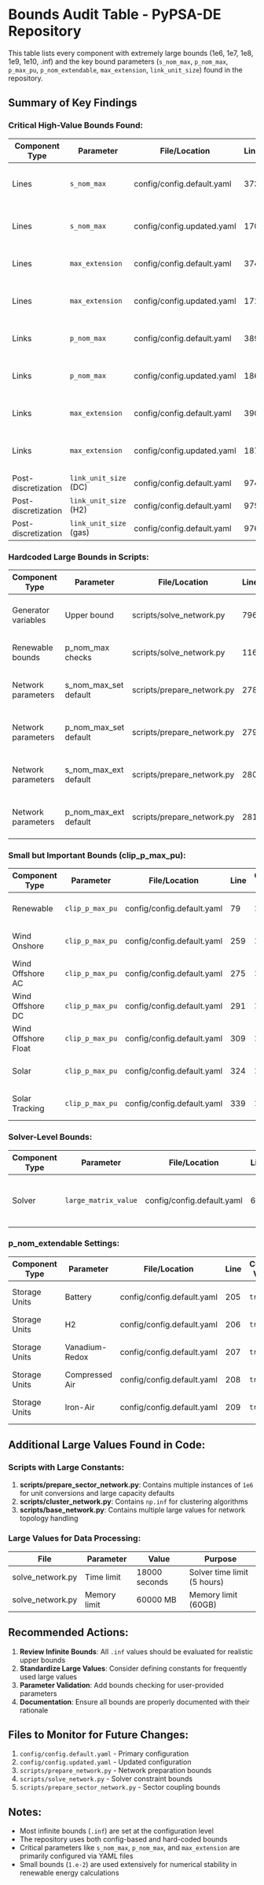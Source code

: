 # Bounds Audit Table - PyPSA-DE Repository

This table lists every component with extremely large bounds (1e6, 1e7, 1e8, 1e9, 1e10, .inf) and the key bound parameters (`s_nom_max`, `p_nom_max`, `p_max_pu`, `p_nom_extendable`, `max_extension`, `link_unit_size`) found in the repository.

## Summary of Key Findings

### Critical High-Value Bounds Found:

| Component Type | Parameter | File/Location | Line | Current Value | Config Type | Comments |
|---|---|---|---|---|---|---|
| Lines | `s_nom_max` | config/config.default.yaml | 373 | `.inf` | Config | Global transmission line capacity limit |
| Lines | `s_nom_max` | config/config.updated.yaml | 170 | `.inf` | Config | Same parameter in updated config |
| Lines | `max_extension` | config/config.default.yaml | 374 | `20000` | Config | Line extension limit in MW |
| Lines | `max_extension` | config/config.updated.yaml | 171 | `20000` | Config | Same parameter in updated config |
| Links | `p_nom_max` | config/config.default.yaml | 389 | `.inf` | Config | Global DC link capacity limit |
| Links | `p_nom_max` | config/config.updated.yaml | 186 | `.inf` | Config | Same parameter in updated config |
| Links | `max_extension` | config/config.default.yaml | 390 | `.inf` | Config | Link extension limit in MW |
| Links | `max_extension` | config/config.updated.yaml | 187 | `.inf` | Config | Same parameter in updated config |
| Post-discretization | `link_unit_size` (DC) | config/config.default.yaml | 974 | `2000` | Config | Unit size for DC links |
| Post-discretization | `link_unit_size` (H2) | config/config.default.yaml | 975 | `1200` | Config | Unit size for H2 pipeline |
| Post-discretization | `link_unit_size` (gas) | config/config.default.yaml | 976 | `1500` | Config | Unit size for gas pipeline |

### Hardcoded Large Bounds in Scripts:

| Component Type | Parameter | File/Location | Line | Current Value | Config Type | Comments |
|---|---|---|---|---|---|---|
| Generator variables | Upper bound | scripts/solve_network.py | 796 | `np.inf` | Hard-coded | Reserve variable upper bound |
| Renewable bounds | p_nom_max checks | scripts/solve_network.py | 116 | `np.inf` | Hard-coded | Infinite capacity check |
| Network parameters | s_nom_max_set default | scripts/prepare_network.py | 278 | `np.inf` | Hard-coded | Line capacity limit default |
| Network parameters | p_nom_max_set default | scripts/prepare_network.py | 279 | `np.inf` | Hard-coded | Link capacity limit default |
| Network parameters | s_nom_max_ext default | scripts/prepare_network.py | 280 | `np.inf` | Hard-coded | Line extension limit default |
| Network parameters | p_nom_max_ext default | scripts/prepare_network.py | 281 | `np.inf` | Hard-coded | Link extension limit default |

### Small but Important Bounds (clip_p_max_pu):

| Component Type | Parameter | File/Location | Line | Current Value | Config Type | Comments |
|---|---|---|---|---|---|---|
| Renewable | `clip_p_max_pu` | config/config.default.yaml | 79 | `1.e-2` | Config | Solver options clip value |
| Wind Onshore | `clip_p_max_pu` | config/config.default.yaml | 259 | `1.e-2` | Config | Minimum capacity factor |
| Wind Offshore AC | `clip_p_max_pu` | config/config.default.yaml | 275 | `1.e-2` | Config | Minimum capacity factor |
| Wind Offshore DC | `clip_p_max_pu` | config/config.default.yaml | 291 | `1.e-2` | Config | Minimum capacity factor |
| Wind Offshore Float | `clip_p_max_pu` | config/config.default.yaml | 309 | `1.e-2` | Config | Minimum capacity factor |
| Solar | `clip_p_max_pu` | config/config.default.yaml | 324 | `1.e-2` | Config | Minimum capacity factor |
| Solar Tracking | `clip_p_max_pu` | config/config.default.yaml | 339 | `1.e-2` | Config | Minimum capacity factor |

### Solver-Level Bounds:

| Component Type | Parameter | File/Location | Line | Current Value | Config Type | Comments |
|---|---|---|---|---|---|---|
| Solver | `large_matrix_value` | config/config.default.yaml | 66 | `1e9` | Config | Maximum matrix value for HiGHS solver |

### p_nom_extendable Settings:

| Component Type | Parameter | File/Location | Line | Current Value | Config Type | Comments |
|---|---|---|---|---|---|---|
| Storage Units | Battery | config/config.default.yaml | 205 | `true` | Config | Battery capacity extendable |
| Storage Units | H2 | config/config.default.yaml | 206 | `true` | Config | H2 storage extendable |
| Storage Units | Vanadium-Redox | config/config.default.yaml | 207 | `true` | Config | Flow battery extendable |
| Storage Units | Compressed Air | config/config.default.yaml | 208 | `true` | Config | CAES extendable |
| Storage Units | Iron-Air | config/config.default.yaml | 209 | `true` | Config | Iron-air battery extendable |

## Additional Large Values Found in Code:

### Scripts with Large Constants:

1. **scripts/prepare_sector_network.py**: Contains multiple instances of `1e6` for unit conversions and large capacity defaults
2. **scripts/cluster_network.py**: Contains `np.inf` for clustering algorithms
3. **scripts/base_network.py**: Contains multiple large values for network topology handling

### Large Values for Data Processing:

| File | Parameter | Value | Purpose |
|---|---|---|---|
| solve_network.py | Time limit | 18000 seconds | Solver time limit (5 hours) |
| solve_network.py | Memory limit | 60000 MB | Memory limit (60GB) |

## Recommended Actions:

1. **Review Infinite Bounds**: All `.inf` values should be evaluated for realistic upper bounds
2. **Standardize Large Values**: Consider defining constants for frequently used large values
3. **Parameter Validation**: Add bounds checking for user-provided parameters
4. **Documentation**: Ensure all bounds are properly documented with their rationale

## Files to Monitor for Future Changes:

1. `config/config.default.yaml` - Primary configuration
2. `config/config.updated.yaml` - Updated configuration 
3. `scripts/prepare_network.py` - Network preparation bounds
4. `scripts/solve_network.py` - Solver constraint bounds
5. `scripts/prepare_sector_network.py` - Sector coupling bounds

## Notes:

- Most infinite bounds (`.inf`) are set at the configuration level
- The repository uses both config-based and hard-coded bounds
- Critical parameters like `s_nom_max`, `p_nom_max`, and `max_extension` are primarily configured via YAML files
- Small bounds (`1.e-2`) are used extensively for numerical stability in renewable energy calculations
